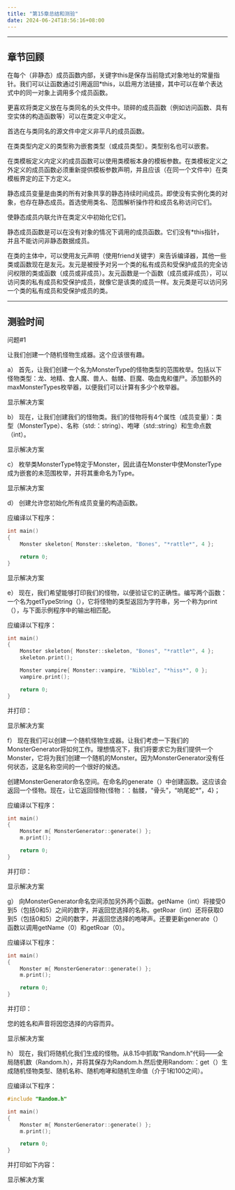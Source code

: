 ```yaml
---
title: "第15章总结和测验"
date: 2024-06-24T18:56:16+08:00
---
```


***
## 章节回顾

在每个（非静态）成员函数内部，关键字this是保存当前隐式对象地址的常量指针。我们可以让函数通过引用返回*this，以启用方法链接，其中可以在单个表达式中的同一对象上调用多个成员函数。

更喜欢将类定义放在与类同名的头文件中。琐碎的成员函数（例如访问函数、具有空实体的构造函数等）可以在类定义中定义。

首选在与类同名的源文件中定义非平凡的成员函数。

在类类型内定义的类型称为嵌套类型（或成员类型）。类型别名也可以嵌套。

在类模板定义内定义的成员函数可以使用类模板本身的模板参数。在类模板定义之外定义的成员函数必须重新提供模板参数声明，并且应该（在同一个文件中）在类模板界定的正下方定义。

静态成员变量是由类的所有对象共享的静态持续时间成员。即使没有实例化类的对象，也存在静态成员。首选使用类名、范围解析操作符和成员名称访问它们。

使静态成员内联允许在类定义中初始化它们。

静态成员函数是可以在没有对象的情况下调用的成员函数。它们没有*this指针，并且不能访问非静态数据成员。

在类的主体中，可以使用友元声明（使用friend关键字）来告诉编译器，其他一些类或函数现在是友元。友元是被授予对另一个类的私有成员和受保护成员的完全访问权限的类或函数（成员或非成员）。友元函数是一个函数（成员或非成员），可以访问类的私有成员和受保护成员，就像它是该类的成员一样。友元类是可以访问另一个类的私有成员和受保护成员的类。

***
## 测验时间

问题#1

让我们创建一个随机怪物生成器。这个应该很有趣。

a） 首先，让我们创建一个名为MonsterType的怪物类型的范围枚举。包括以下怪物类型：龙、地精、食人魔、兽人、骷髅、巨魔、吸血鬼和僵尸。添加额外的maxMonsterTypes枚举器，以便我们可以计算有多少个枚举器。

显示解决方案

b） 现在，让我们创建我们的怪物类。我们的怪物将有4个属性（成员变量）：类型（MonsterType）、名称（std:：string）、咆哮（std::string）和生命点数（int）。

显示解决方案

c） 枚举类MonsterType特定于Monster，因此请在Monster中使MonsterType成为嵌套的未范围枚举，并将其重命名为Type。

显示解决方案

d） 创建允许您初始化所有成员变量的构造函数。

应编译以下程序：

```C++
int main()
{
	Monster skeleton{ Monster::skeleton, "Bones", "*rattle*", 4 };

	return 0;
}
```

显示解决方案

e） 现在，我们希望能够打印我们的怪物，以便验证它的正确性。编写两个函数：一个名为getTypeString（），它将怪物的类型返回为字符串，另一个称为print（），与下面示例程序中的输出相匹配。

应编译以下程序：

```C++
int main()
{
	Monster skeleton{ Monster::skeleton, "Bones", "*rattle*", 4 };
	skeleton.print();

	Monster vampire{ Monster::vampire, "Nibblez", "*hiss*", 0 };
	vampire.print();

	return 0;
}
```

并打印：

显示解决方案

f） 现在我们可以创建一个随机怪物生成器。让我们考虑一下我们的MonsterGenerator将如何工作。理想情况下，我们将要求它为我们提供一个Monster，它将为我们创建一个随机的Monster。因为MonsterGenerator没有任何状态，这是名称空间的一个很好的候选。

创建MonsterGenerator命名空间。在命名的generate（）中创建函数。这应该会返回一个怪物。现在，让它返回怪物{怪物：：骷髅，“骨头”，“响尾蛇*”，4}；

应编译以下程序：

```C++
int main()
{
	Monster m{ MonsterGenerator::generate() };
	m.print();

	return 0;
}
```

并打印：

显示解决方案

g） 向MonsterGenerator命名空间添加另外两个函数。getName（int）将接受0到5（包括0和5）之间的数字，并返回您选择的名称。getRoar（int）还将获取0到5（包括0和5）之间的数字，并返回您选择的咆哮声。还要更新generate（）函数以调用getName（0）和getRoar（0）。

应编译以下程序：

```C++
int main()
{
	Monster m{ MonsterGenerator::generate() };
	m.print();

	return 0;
}
```

并打印：

您的姓名和声音将因您选择的内容而异。

显示解决方案

h） 现在，我们将随机化我们生成的怪物。从8.15中抓取“Random.h”代码——全局随机数（Random.h），并将其保存为Random.h.然后使用Random:：get（）生成随机怪物类型、随机名称、随机咆哮和随机生命值（介于1和100之间）。

应编译以下程序：

```C++
#include "Random.h"

int main()
{
	Monster m{ MonsterGenerator::generate() };
	m.print();

	return 0;
}
```

并打印如下内容：

显示解决方案

